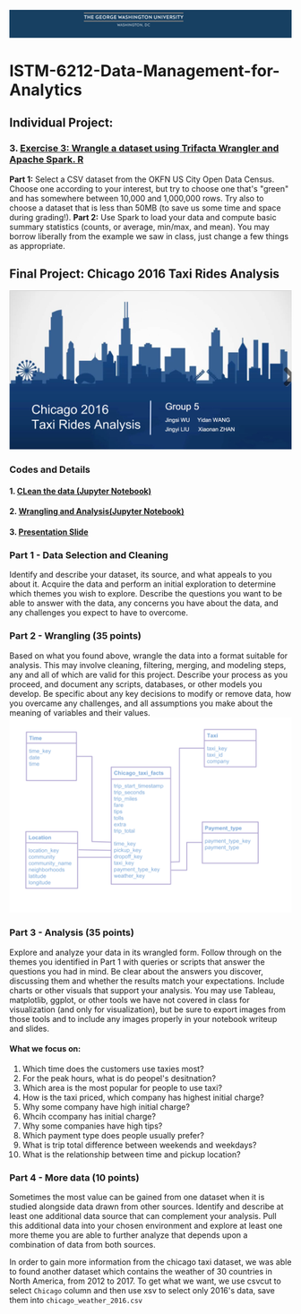 ![GWU cover](https://github.com/Abby7LIU/DNSC-6211-Programming-for-Business-Analytics/blob/master/GWU.png)
# ISTM-6212-Data-Management-for-Analytics
## Individual Project:
### 3. [Exercise 3:  Wrangle a dataset using Trifacta Wrangler and Apache Spark. R]()
__Part 1:__ Select a CSV dataset from the OKFN US City Open Data Census. Choose one according to your interest, but try to choose one that's "green" and has somewhere between 10,000 and 1,000,000 rows. Try also to choose a dataset that is less than 50MB (to save us some time and space during grading!).
__Part 2:__ Use Spark to load your data and compute basic summary statistics (counts, or average, min/max, and mean). You may borrow liberally from the example we saw in class, just change a few things as appropriate.

## Final Project: Chicago 2016 Taxi Rides Analysis 
![Project Cover](https://github.com/Abby7LIU/ISTM-6212-Data-Management-for-Analytics/blob/master/Project%20Cover.png)
### Codes and Details
#### 1. [CLean the data (Jupyter Notebook)](https://github.com/Abby7LIU/ISTM-6212-Data-Management-for-Analytics/blob/master/Part1%20Clean%20the%20data.ipynb)
#### 2. [Wrangling and Analysis(Jupyter Notebook)](https://github.com/Abby7LIU/ISTM-6212-Data-Management-for-Analytics/blob/master/Part1-Part4.ipynb)
#### 3. [Presentation Slide](https://github.com/Abby7LIU/ISTM-6212-Data-Management-for-Analytics/blob/master/ChicagoTaxislides.pdf)
### Part 1 - Data Selection and Cleaning
Identify and describe your dataset, its source, and what appeals to you about it. Acquire the data and perform an initial exploration to determine which themes you wish to explore. Describe the questions you want to be able to answer with the data, any concerns you have about the data, and any challenges you expect to have to overcome.
### Part 2 - Wrangling (35 points)
Based on what you found above, wrangle the data into a format suitable for analysis. This may involve cleaning, filtering, merging, and modeling steps, any and all of which are valid for this project. Describe your process as you proceed, and document any scripts, databases, or other models you develop. Be specific about any key decisions to modify or remove data, how you overcame any challenges, and all assumptions you make about the meaning of variables and their values.
![Schema](https://github.com/Abby7LIU/ISTM-6212-Data-Management-for-Analytics/blob/master/Schema.png)
### Part 3 - Analysis (35 points)
Explore and analyze your data in its wrangled form.  Follow through on the themes you identified in Part 1 with queries or scripts that answer the questions you had in mind.  Be clear about the answers you discover, discussing them and whether the results match your expectations.  Include charts or other visuals that support your analysis.  You may use Tableau, matplotlib, ggplot, or other tools we have not covered in class for visualization (and only for visualization), but be sure to export images from those tools and to include any images properly in your notebook writeup and slides.
#### What we focus on:
1. Which time does the customers use taxies most?
2. For the peak hours, what is do peopel's desitnation?
3. Which area is the most popular for people to use taxi?
4. How is the taxi priced, which company has highest initial charge?
5. Why some company have high initial charge?
6. Whcih ccompany has initial charge?
7. Why some companies have high tips?
8. Which payment type does people usually prefer?
9. What is trip total difference between weekends and weekdays?
10. What is the relationship between time and pickup location?

### Part 4 - More data (10 points)

Sometimes the most value can be gained from one dataset when it is studied alongside data drawn from other sources.  Identify and describe at least one additional data source that can complement your analysis.  Pull this additional data into your chosen environment and explore at least one more theme you are able to further analyze that depends upon a combination of data from both sources.

In order to gain more information from the chicago taxi dataset, we was able to found another dataset which contains the weather of 30 countries in North America, from 2012 to 2017. To get what we want, we use csvcut to select `Chicago` column and then use xsv to select only 2016's data, save them into `chicago_weather_2016.csv`
